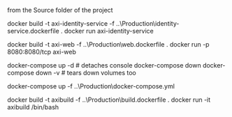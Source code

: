 
from the Source folder of the project

docker build -t axi-identity-service -f ..\Production\identity-service.dockerfile .
docker run axi-identity-service

docker build -t axi-web -f ..\Production\web.dockerfile .
docker run -p 8080:8080/tcp axi-web


docker-compose up -d            # detaches console
docker-compose down
docker-compose down -v          # tears down volumes too

docker-compose up -f ..\Production\docker-compose.yml

docker build -t axibuild -f ..\Production\build.dockerfile .
docker run -it axibuild /bin/bash